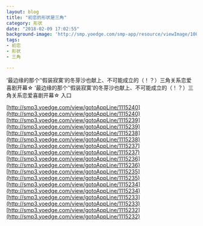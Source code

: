 ```yaml
---
layout: blog
title: "初恋的形状是三角"
category: 形状
date: "2018-02-09 17:02:55"
background-image: 'http://smp.yoedge.com/smp-app/resource/viewImage/1004014appline.png'
tags:
- 初恋
- 形状
- 三角

---
```

‘最边缘的那个’‘假装寂寞’的冬芽沙也献上、不可能成立的（！？）三角关系恋爱喜剧开幕☆
‘最边缘的那个’‘假装寂寞’的冬芽沙也献上、不可能成立的（！？）三角关系恋爱喜剧开幕☆
入口

[http://smp3.yoedge.com/view/gotoAppLine/1115240](http://smp3.yoedge.com/view/gotoAppLine/1115240)
[http://smp3.yoedge.com/view/gotoAppLine/1115239](http://smp3.yoedge.com/view/gotoAppLine/1115239)
[http://smp3.yoedge.com/view/gotoAppLine/1115238](http://smp3.yoedge.com/view/gotoAppLine/1115238)
[http://smp3.yoedge.com/view/gotoAppLine/1115237](http://smp3.yoedge.com/view/gotoAppLine/1115237)
[http://smp3.yoedge.com/view/gotoAppLine/1115236](http://smp3.yoedge.com/view/gotoAppLine/1115236)
[http://smp3.yoedge.com/view/gotoAppLine/1115235](http://smp3.yoedge.com/view/gotoAppLine/1115235)
[http://smp3.yoedge.com/view/gotoAppLine/1115234](http://smp3.yoedge.com/view/gotoAppLine/1115234)
[http://smp3.yoedge.com/view/gotoAppLine/1115233](http://smp3.yoedge.com/view/gotoAppLine/1115233)
[http://smp3.yoedge.com/view/gotoAppLine/1115232](http://smp3.yoedge.com/view/gotoAppLine/1115232)

        
